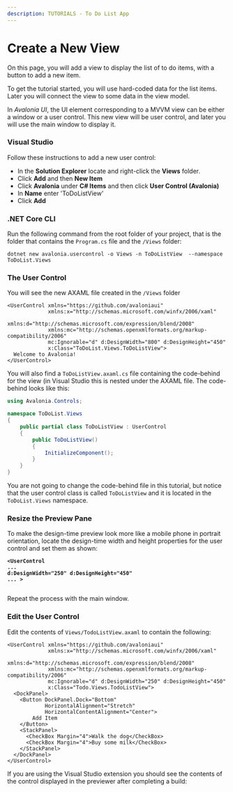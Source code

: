 ```yaml
---
description: TUTORIALS - To Do List App
---
```


# Create a New View

On this page, you will add a view to display the list of to do items, with a button to add a new item.

To get the tutorial started, you will use hard-coded data for the list items. Later you will connect the view to some data in the view model.

In _Avalonia UI_, the UI element corresponding to a MVVM view can be either a window or a user control. This new view will be user control, and later you will use the main window to display it.

### Visual Studio

Follow these instructions to add a new user control:

- In the **Solution Explorer** locate and right-click the **Views** folder.&#x20;
- Click **Add** and then **New Item**
- Click **Avalonia** under **C# Items** and then click **User Control (Avalonia)**
- In **Name** enter 'ToDoListView'&#x20;
- Click **Add**

### .NET Core CLI

Run the following command from the root folder of your project, that is the folder that contains the `Program.cs` file and the `/Views` folder:

```
dotnet new avalonia.usercontrol -o Views -n ToDoListView  --namespace ToDoList.Views
```

### The User Control

You will see the new AXAML file created in the `/Views` folder

```markup
<UserControl xmlns="https://github.com/avaloniaui"
             xmlns:x="http://schemas.microsoft.com/winfx/2006/xaml"
             xmlns:d="http://schemas.microsoft.com/expression/blend/2008"
             xmlns:mc="http://schemas.openxmlformats.org/markup-compatibility/2006"
             mc:Ignorable="d" d:DesignWidth="800" d:DesignHeight="450"
             x:Class="ToDoList.Views.ToDoListView">
  Welcome to Avalonia!
</UserControl>
```

You will also find a `ToDoListView.axaml.cs` file containing the code-behind for the view (in Visual Studio this is nested under the AXAML file. The code-behind looks like this:

```csharp
using Avalonia.Controls;

namespace ToDoList.Views
{
    public partial class ToDoListView : UserControl
    {
        public ToDoListView()
        {
            InitializeComponent();
        }
    }
}
```

You are not going to change the code-behind file in this tutorial, but notice that the user control class is called `ToDoListView` and it is located in the `ToDoList.Views` namespace.

### Resize the Preview Pane

To make the design-time preview look more like a mobile phone in portrait orientation, locate the design-time width and height properties for the user control and set them as shown:

<pre class="language-markup"><code class="lang-markup"><strong>&#x3C;UserControl 
</strong><strong>...
</strong><strong>d:DesignWidth="250" d:DesignHeight="450" 
</strong><strong>... >
</strong><strong>
</strong></code></pre>

Repeat the process with the main window.&#x20;

### Edit the User Control

Edit the contents of `Views/TodoListView.axaml` to contain the following:

```markup
<UserControl xmlns="https://github.com/avaloniaui"
             xmlns:x="http://schemas.microsoft.com/winfx/2006/xaml"
             xmlns:d="http://schemas.microsoft.com/expression/blend/2008"
             xmlns:mc="http://schemas.openxmlformats.org/markup-compatibility/2006"
             mc:Ignorable="d" d:DesignWidth="250" d:DesignHeight="450"
             x:Class="Todo.Views.TodoListView">
  <DockPanel>
    <Button DockPanel.Dock="Bottom"
            HorizontalAlignment="Stretch"
            HorizontalContentAlignment="Center">
        Add Item
    </Button>
    <StackPanel>
      <CheckBox Margin="4">Walk the dog</CheckBox>
      <CheckBox Margin="4">Buy some milk</CheckBox>
    </StackPanel>
  </DockPanel>
</UserControl>
```

If you are using the Visual Studio extension you should see the contents of the control displayed in the previewer after completing a build:

<div style={{textAlign: 'center'}}>
  <img src="/img/gitbook-import/assets/image (1) (1).png" alt=""/>
</div>

